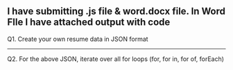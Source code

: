 
I  have submitting .js file & word.docx file. In Word FIle I have attached output with code
------------------------

 Q1. Create your own resume data in JSON format

-------------------------------------------
Q2. For the above JSON, iterate over all for loops (for, for in, for of, forEach)
